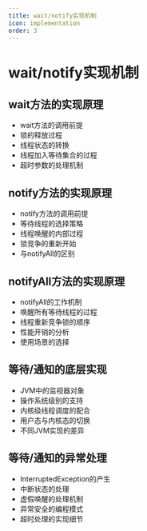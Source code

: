 ```yaml
---
title: wait/notify实现机制
icon: implementation
order: 3
---
```


# wait/notify实现机制

## wait方法的实现原理

- wait方法的调用前提
- 锁的释放过程
- 线程状态的转换
- 线程加入等待集合的过程
- 超时参数的处理机制

## notify方法的实现原理

- notify方法的调用前提
- 等待线程的选择策略
- 线程唤醒的内部过程
- 锁竞争的重新开始
- 与notifyAll的区别

## notifyAll方法的实现原理

- notifyAll的工作机制
- 唤醒所有等待线程的过程
- 线程重新竞争锁的顺序
- 性能开销的分析
- 使用场景的选择

## 等待/通知的底层实现

- JVM中的监视器对象
- 操作系统级别的支持
- 内核级线程调度的配合
- 用户态与内核态的切换
- 不同JVM实现的差异

## 等待/通知的异常处理

- InterruptedException的产生
- 中断状态的处理
- 虚假唤醒的处理机制
- 异常安全的编程模式
- 超时处理的实现细节
